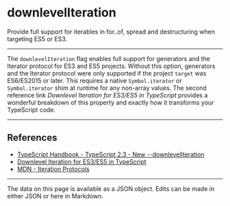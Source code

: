 <!-- Important! Do not modify comment blocks. They are necessary for the transformer to work properly -->

<!-- title -->
# downlevelIteration

<!-- shortDescription -->
Provide full support for iterables in for..of, spread and destructuring when targeting ES5 or ES3.

---

<!-- extendedDescription -->
The `downlevelIteration` flag enables full support for generators and the Iterator protocol for ES3 and ES5 projects. Without this option, generators and the Iterator protocol were only supported if the project `target` was ES6/ES2015 or later. This requires a native `Symbol.iterator` or `Symbol.iterator` shim at runtime for any non-array values. The second reference link _Downlevel Iteration for ES3/ES5 in TypeScript_ provides a wonderful breakdown of this property and exactly how it transforms your TypeScript code.

---

<!-- references -->
## References
- [TypeScript Handbook - TypeScript 2.3 - New --downlevelIteration](https://www.typescriptlang.org/docs/handbook/release-notes/typescript-2-3.html#new---downleveliteration)
- [Downlevel Iteration for ES3/ES5 in TypeScript](https://mariusschulz.com/blog/downlevel-iteration-for-es3-es5-in-typescript)
- [MDN - Iteration Protocols](https://developer.mozilla.org/en-US/docs/Web/JavaScript/Reference/Iteration_protocols)
---

<!-- footer -->
The data on this page is available as a JSON object. Edits can be made in either JSON or here in Markdown.
